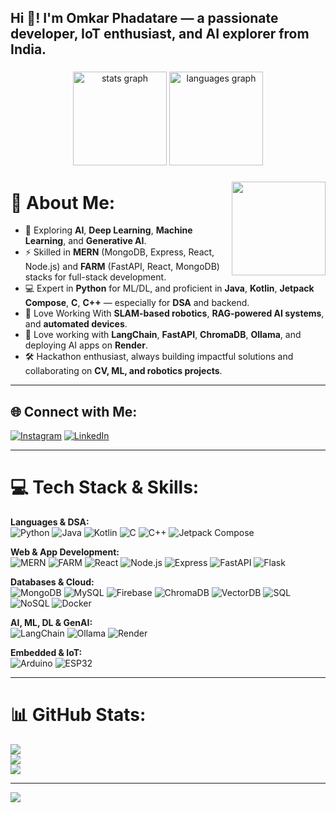 <h2 align="left">Hi 👋! I'm Omkar Phadatare — a passionate developer, IoT enthusiast, and AI explorer from India.</h2>

###

<div align="center">
  <img src="https://github-readme-stats.vercel.app/api?username=omkar703&hide_title=false&hide_rank=false&show_icons=true&include_all_commits=true&count_private=true&disable_animations=false&theme=dracula&locale=en&hide_border=false" height="150" alt="stats graph"  />
  <img src="https://github-readme-stats.vercel.app/api/top-langs?username=omkar703&locale=en&hide_title=false&layout=compact&card_width=320&langs_count=5&theme=dracula&hide_border=false" height="150" alt="languages graph"  />
</div>

###

<img align="right" height="150" src="https://i.pinimg.com/originals/06/60/ef/0660efe82fa3da42ed56eef013171835.gif"  />

###

# 💫 About Me:

- 🌱 Exploring **AI**, **Deep Learning**, **Machine Learning**, and **Generative AI**.
- ⚡ Skilled in **MERN** (MongoDB, Express, React, Node.js) and **FARM** (FastAPI, React, MongoDB) stacks for full-stack development.
- 💻 Expert in **Python** for ML/DL, and proficient in **Java**, **Kotlin**, **Jetpack Compose**, **C**, **C++** — especially for **DSA** and backend.
- 🤖 Love Working With **SLAM-based robotics**, **RAG-powered AI systems**, and **automated devices**.
- 🧠 Love working with **LangChain**, **FastAPI**, **ChromaDB**, **Ollama**, and deploying AI apps on **Render**.
- 🛠️ Hackathon enthusiast, always building impactful solutions and collaborating on **CV, ML, and robotics projects**.

---

## 🌐 Connect with Me:

[![Instagram](https://img.shields.io/badge/Instagram-%23E4405F.svg?logo=Instagram&logoColor=white)](https://instagram.com/omkarphadatare_)
[![LinkedIn](https://img.shields.io/badge/LinkedIn-%230077B5.svg?logo=linkedin&logoColor=white)](https://www.linkedin.com/in/omkar-phadatare-21a0952b6?utm_source=share&utm_campaign=share_via&utm_content=profile&utm_medium=android_app)

---

# 💻 Tech Stack & Skills:

**Languages & DSA:**  
![Python](https://img.shields.io/badge/python-3670A0?style=for-the-badge&logo=python&logoColor=ffdd54)
![Java](https://img.shields.io/badge/java-%23ED8B00.svg?style=for-the-badge&logo=openjdk&logoColor=white)
![Kotlin](https://img.shields.io/badge/kotlin-%237F52FF.svg?style=for-the-badge&logo=kotlin&logoColor=white)
![C](https://img.shields.io/badge/c-%2300599C.svg?style=for-the-badge&logo=c&logoColor=white)
![C++](https://img.shields.io/badge/c++-%2300599C.svg?style=for-the-badge&logo=c%2B%2B&logoColor=white)
![Jetpack Compose](https://img.shields.io/badge/Jetpack_Compose-%236C84FF.svg?style=for-the-badge&logo=android&logoColor=white)

**Web & App Development:**  
![MERN](https://img.shields.io/badge/MERN-3DDC84?style=for-the-badge&logo=react&logoColor=white)
![FARM](https://img.shields.io/badge/FARM-005571?style=for-the-badge&logo=fastapi&logoColor=white)
![React](https://img.shields.io/badge/react-%2320232a.svg?style=for-the-badge&logo=react&logoColor=%2361DAFB)
![Node.js](https://img.shields.io/badge/node.js-339933?style=for-the-badge&logo=nodedotjs&logoColor=white)
![Express](https://img.shields.io/badge/express-%23404d59.svg?style=for-the-badge&logo=express&logoColor=white)
![FastAPI](https://img.shields.io/badge/fastapi-005571?style=for-the-badge&logo=fastapi&logoColor=white)
![Flask](https://img.shields.io/badge/flask-%23000.svg?style=for-the-badge&logo=flask&logoColor=white)

**Databases & Cloud:**  
![MongoDB](https://img.shields.io/badge/mongodb-%234ea94b.svg?style=for-the-badge&logo=mongodb&logoColor=white)
![MySQL](https://img.shields.io/badge/mysql-4479A1.svg?style=for-the-badge&logo=mysql&logoColor=white)
![Firebase](https://img.shields.io/badge/firebase-%23FFA611.svg?style=for-the-badge&logo=firebase&logoColor=white)
![ChromaDB](https://img.shields.io/badge/ChromaDB-4B8BBE?style=for-the-badge&logo=python&logoColor=white)
![VectorDB](https://img.shields.io/badge/VectorDB-4B8BBE?style=for-the-badge&logo=databricks&logoColor=white)
![SQL](https://img.shields.io/badge/SQL-4479A1.svg?style=for-the-badge&logo=sqlite&logoColor=white)
![NoSQL](https://img.shields.io/badge/NoSQL-6DB33F?style=for-the-badge&logo=mongodb&logoColor=white)
![Docker](https://img.shields.io/badge/Docker-2496ED?style=for-the-badge&logo=docker&logoColor=white)

**AI, ML, DL & GenAI:**  
![LangChain](https://img.shields.io/badge/LangChain-3C873A?style=for-the-badge&logo=python&logoColor=white)
![Ollama](https://img.shields.io/badge/Ollama-000000?style=for-the-badge&logo=python&logoColor=white)
![Render](https://img.shields.io/badge/Render-46E3B7?style=for-the-badge&logo=render&logoColor=white)

**Embedded & IoT:**  
![Arduino](https://img.shields.io/badge/Arduino-%2300979D.svg?style=for-the-badge&logo=arduino&logoColor=white)
![ESP32](https://img.shields.io/badge/ESP32-323232.svg?style=for-the-badge&logo=espressif&logoColor=white)

---

# 📊 GitHub Stats:

![](https://github-readme-stats.vercel.app/api?username=omkar703&theme=dark&hide_border=false&include_all_commits=true&count_private=true)<br/>
![](https://github-readme-streak-stats.herokuapp.com/?user=omkar703&theme=dark&hide_border=false)<br/>
![](https://github-readme-stats.vercel.app/api/top-langs/?username=omkar703&theme=dark&hide_border=false&include_all_commits=true&count_private=true&layout=compact)

---

[![](https://visitcount.itsvg.in/api?id=omkar703&icon=0&color=0)](https://visitcount.itsvg.in)

<!-- Proudly created with GPRM ( https://gprm.itsvg.in ) --
